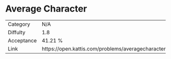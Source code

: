 # Average Character

<table>
    <tr>
        <td>Category</td>
        <td>N/A</td>
    </tr>
    <tr>
        <td>Diffulty</td>
        <td>1.8</td>
    </tr>
    <tr>
        <td>Acceptance</td>
        <td>41.21 %</td>
    </tr>
    <tr>
        <td>Link</td>
        <td>https://open.kattis.com/problems/averagecharacter</td>
    </tr>
</table>